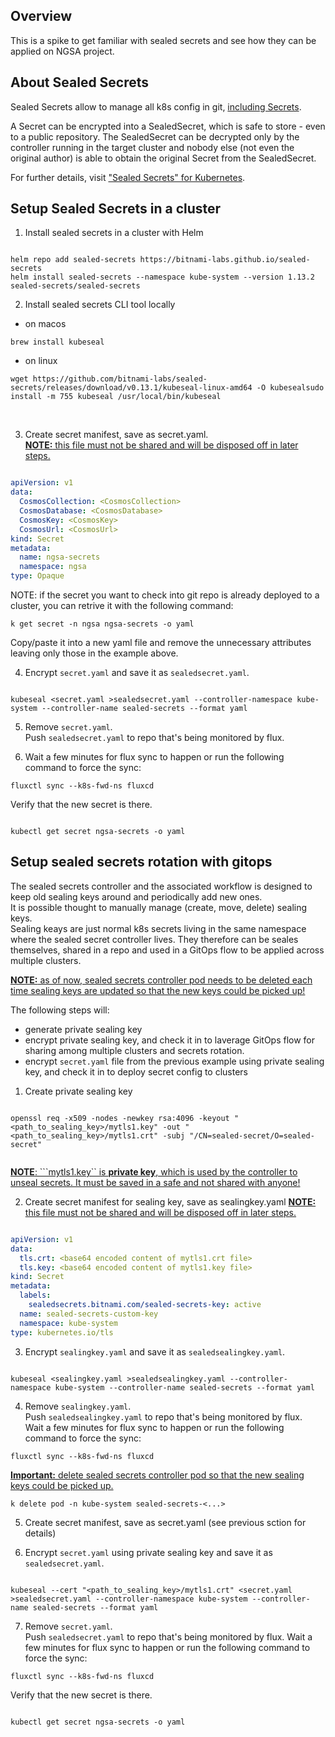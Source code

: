 ## Overview

This is a spike to get familiar with sealed secrets and see how they can be applied on NGSA project.

## About Sealed Secrets
Sealed Secrets allow to manage all k8s config in git, <u>including Secrets</u>.

A Secret can be encrypted into a SealedSecret, which is safe to store - even to a public repository. The SealedSecret can be decrypted only by the controller running in the target cluster and nobody else (not even the original author) is able to obtain the original Secret from the SealedSecret.

For further details, visit ["Sealed Secrets" for Kubernetes](https://github.com/bitnami-labs/sealed-secrets).  

## Setup Sealed Secrets in a cluster

1. Install sealed secrets in a cluster with Helm
```

helm repo add sealed-secrets https://bitnami-labs.github.io/sealed-secrets
helm install sealed-secrets --namespace kube-system --version 1.13.2 sealed-secrets/sealed-secrets

```

2. Install sealed secrets CLI tool locally
 
- on macos
```
brew install kubeseal
```

- on linux 
```
wget https://github.com/bitnami-labs/sealed-secrets/releases/download/v0.13.1/kubeseal-linux-amd64 -O kubesealsudo install -m 755 kubeseal /usr/local/bin/kubeseal
```
 

3. Create secret manifest, save as secret.yaml.  
<u><b>NOTE:</b> this file must not be shared and will be disposed off in later steps.</u>

```yaml

apiVersion: v1
data:
  CosmosCollection: <CosmosCollection>
  CosmosDatabase: <CosmosDatabase>
  CosmosKey: <CosmosKey>
  CosmosUrl: <CosmosUrl>
kind: Secret
metadata:  
  name: ngsa-secrets
  namespace: ngsa
type: Opaque

```

NOTE: if the secret you want to check into git repo is already deployed to a cluster, you can retrive it with the following command:
```
k get secret -n ngsa ngsa-secrets -o yaml

```
Copy/paste it into a new yaml file and remove the unnecessary attributes leaving only those in the example above.

4. Encrypt ``` secret.yaml ``` and save it as ``` sealedsecret.yaml ```.
```

kubeseal <secret.yaml >sealedsecret.yaml --controller-namespace kube-system --controller-name sealed-secrets --format yaml

```

5. Remove ``` secret.yaml ```.  
Push ```sealedsecret.yaml``` to repo that's being monitored by flux.


6. Wait a few minutes for flux sync to happen or run the following command to force the sync:

```
fluxctl sync --k8s-fwd-ns fluxcd

```

Verify that the new secret is there. 
 
```

kubectl get secret ngsa-secrets -o yaml

```


## Setup sealed secrets rotation with gitops  

The sealed secrets controller and the associated workflow is designed to keep old sealing keys around and periodically add new ones.  
It is possible thought to manually manage (create, move, delete) sealing keys.  
Sealing keays are just normal k8s secrets living in the same namespace where the sealed secret controller lives. They therefore can be seales themselves, shared in a repo and used in a GitOps flow to be applied across multiple clusters.

<u><b>NOTE:</b> as of now, sealed secrets controller pod needs to be deleted each time sealing keys are updated so that the new keys could be picked up!</u>  

The following steps will:
- generate private sealing key
- encrypt private sealing key, and check it in to laverage GitOps flow for sharing among multiple clusters and secrets rotation.
- encrypt ```secret.yaml``` file from the previous example using private sealing key, and check it in to deploy secret config to clusters

1. Create private sealing key 

```

openssl req -x509 -nodes -newkey rsa:4096 -keyout "<path_to_sealing_key>/mytls1.key" -out "<path_to_sealing_key>/mytls1.crt" -subj "/CN=sealed-secret/O=sealed-secret"


```

<u><b>NOTE</b>: ```mytls1.key`` is <b>private key</b>, which is used by the controller to unseal secrets. It must be saved in a safe and not shared with anyone!</u>


2. Create secret manifest for sealing key, save as sealingkey.yaml
<u><b>NOTE:</b> this file must not be shared and will be disposed off in later steps.</u>

```yaml

apiVersion: v1
data:
  tls.crt: <base64 encoded content of mytls1.crt file>
  tls.key: <base64 encoded content of mytls1.key file>
kind: Secret
metadata:
  labels:
    sealedsecrets.bitnami.com/sealed-secrets-key: active
  name: sealed-secrets-custom-key
  namespace: kube-system
type: kubernetes.io/tls

```

3. Encrypt ``` sealingkey.yaml ``` and save it as ``` sealedsealingkey.yaml ```.
```

kubeseal <sealingkey.yaml >sealedsealingkey.yaml --controller-namespace kube-system --controller-name sealed-secrets --format yaml

```

4. Remove ``` sealingkey.yaml ```.  
Push ```sealedsealingkey.yaml``` to repo that's being monitored by flux.  
Wait a few minutes for flux sync to happen or run the following command to force the sync:

```
fluxctl sync --k8s-fwd-ns fluxcd

```

<u><b>Important:</b> delete sealed secrets controller pod so that the new sealing keys could be picked up.</u>

```
k delete pod -n kube-system sealed-secrets-<...>

```

5. Create secret manifest, save as secret.yaml (see previous sction for details)

6. Encrypt ``` secret.yaml ``` using private sealing key and save it as ``` sealedsecret.yaml ```.
```

kubeseal --cert "<path_to_sealing_key>/mytls1.crt" <secret.yaml >sealedsecret.yaml --controller-namespace kube-system --controller-name sealed-secrets --format yaml

```

7. Remove ``` secret.yaml ```.  
Push ```sealedsecret.yaml``` to repo that's being monitored by flux.
Wait a few minutes for flux sync to happen or run the following command to force the sync:

```
fluxctl sync --k8s-fwd-ns fluxcd

```

Verify that the new secret is there. 
 
```

kubectl get secret ngsa-secrets -o yaml

```

